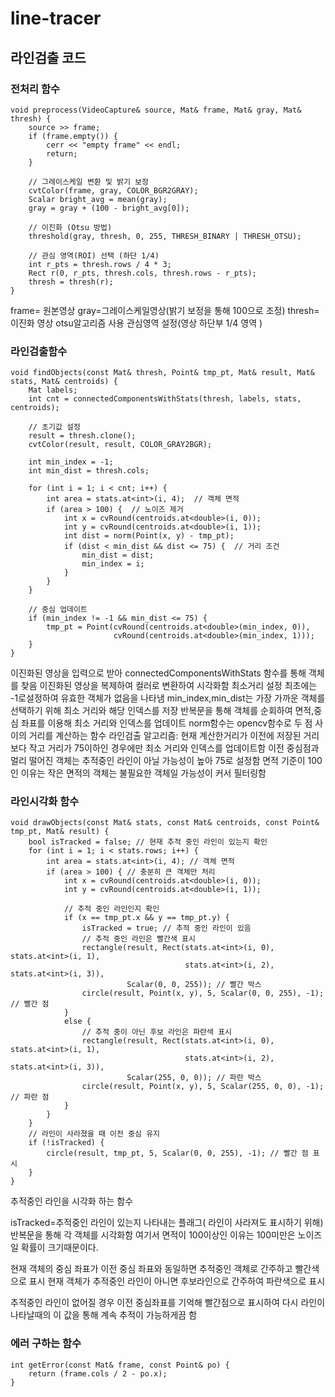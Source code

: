 # line-tracer

## 라인검출 코드

### 전처리 함수 



```
void preprocess(VideoCapture& source, Mat& frame, Mat& gray, Mat& thresh) {
    source >> frame;
    if (frame.empty()) {
        cerr << "empty frame" << endl;
        return;
    }

    // 그레이스케일 변환 및 밝기 보정
    cvtColor(frame, gray, COLOR_BGR2GRAY);
    Scalar bright_avg = mean(gray);
    gray = gray + (100 - bright_avg[0]);

    // 이진화 (Otsu 방법)
    threshold(gray, thresh, 0, 255, THRESH_BINARY | THRESH_OTSU);

    // 관심 영역(ROI) 선택 (하단 1/4)
    int r_pts = thresh.rows / 4 * 3;
    Rect r(0, r_pts, thresh.cols, thresh.rows - r_pts);
    thresh = thresh(r);
}
```

frame= 원본영상
gray=그레이스케일영상(밝기 보정을 통해 100으로 조정)
thresh=이진화 영상 otsu알고리즘 사용
관심영역 설정(영상 하단부 1/4 영역 )

### 라인검출함수


```
void findObjects(const Mat& thresh, Point& tmp_pt, Mat& result, Mat& stats, Mat& centroids) {
    Mat labels;
    int cnt = connectedComponentsWithStats(thresh, labels, stats, centroids);

    // 초기값 설정
    result = thresh.clone();
    cvtColor(result, result, COLOR_GRAY2BGR);

    int min_index = -1;
    int min_dist = thresh.cols;

    for (int i = 1; i < cnt; i++) {
        int area = stats.at<int>(i, 4);  // 객체 면적
        if (area > 100) {  // 노이즈 제거
            int x = cvRound(centroids.at<double>(i, 0));
            int y = cvRound(centroids.at<double>(i, 1));
            int dist = norm(Point(x, y) - tmp_pt);
            if (dist < min_dist && dist <= 75) {  // 거리 조건
                min_dist = dist;
                min_index = i;
            }
        }
    }

    // 중심 업데이트
    if (min_index != -1 && min_dist <= 75) {
        tmp_pt = Point(cvRound(centroids.at<double>(min_index, 0)),
                       cvRound(centroids.at<double>(min_index, 1)));
    }
}
```

이진화된 영상을 입력으로 받아 connectedComponentsWithStats 함수를 통해 객체를 찾음
이진화된 영상을 복제하여 컬러로 변환하여 시각화함
최소거리 설정 최초에는 -1로설정하여 유효한 객체가 없음을 나타냄
min_index,min_dist는 가장 가까운 객체를 선택하기 위해 최소 거리와 해당 인덱스를 저장
반복문을 통해 객체를 순회하여 면적,중심 좌표를 이용해 최소 거리와 인덱스를 업데이트
norm함수는 opencv함수로 두 점 사이의 거리를 계산하는 함수
라인검출 알고리즘: 현재 계산한거리가 이전에 저장된 거리 보다 작고 거리가 75이하인 경우에만 최소 거리와 인덱스를 업데이트함
이전 중심점과 멀리 떨어진 객체는 추적중인 라인이 아닐 가능성이 높아 75로 설정함
면적 기준이 100인 이유는 작은 면적의 객체는 불필요한 객체일 가능성이 커서 필터링함



### 라인시각화 함수


```
void drawObjects(const Mat& stats, const Mat& centroids, const Point& tmp_pt, Mat& result) {
    bool isTracked = false; // 현재 추적 중인 라인이 있는지 확인
    for (int i = 1; i < stats.rows; i++) {
        int area = stats.at<int>(i, 4); // 객체 면적
        if (area > 100) { // 충분히 큰 객체만 처리
            int x = cvRound(centroids.at<double>(i, 0));
            int y = cvRound(centroids.at<double>(i, 1));

            // 추적 중인 라인인지 확인
            if (x == tmp_pt.x && y == tmp_pt.y) {
                isTracked = true; // 추적 중인 라인이 있음
                // 추적 중인 라인은 빨간색 표시
                rectangle(result, Rect(stats.at<int>(i, 0), stats.at<int>(i, 1),
                                       stats.at<int>(i, 2), stats.at<int>(i, 3)),
                          Scalar(0, 0, 255)); // 빨간 박스
                circle(result, Point(x, y), 5, Scalar(0, 0, 255), -1); // 빨간 점
            }
            else {
                // 추적 중이 아닌 후보 라인은 파란색 표시
                rectangle(result, Rect(stats.at<int>(i, 0), stats.at<int>(i, 1),
                                       stats.at<int>(i, 2), stats.at<int>(i, 3)),
                          Scalar(255, 0, 0)); // 파란 박스
                circle(result, Point(x, y), 5, Scalar(255, 0, 0), -1); // 파란 점
            }
        }
    }
    // 라인이 사라졌을 때 이전 중심 유지
    if (!isTracked) {
        circle(result, tmp_pt, 5, Scalar(0, 0, 255), -1); // 빨간 점 표시
    }
}
```

추적중인 라인을 시각화 하는 함수

isTracked=추적중인 라인이 있는지 나타내는 플래그( 라인이 사라져도 표시하기 위해)
반복문을 통해 각 객체를 시각화함 여기서 면적이 100이상인 이유는 100미만은 노이즈일 확률이 크기때문이다.

현재 객체의 중심 좌표가 이전 중심 좌표와 동일하면 추적중인 객체로 간주하고 빨간색으로 표시
현재 객체가 추적중인 라인이 아니면 후보라인으로 간주하여 파란색으로 표시

추적중인 라인이 없어질 경우 이전 중심좌표를 기억해 빨간점으로 표시하여 다시 라인이 나타날때의 이 값을 통해 계속 추적이 가능하게끔 함


### 에러 구하는 함수


```
int getError(const Mat& frame, const Point& po) {
    return (frame.cols / 2 - po.x);
}
```
